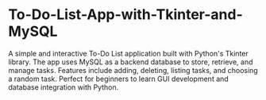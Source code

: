 # To-Do-List-App-with-Tkinter-and-MySQL
A simple and interactive To-Do List application built with Python's Tkinter library. The app uses MySQL as a backend database to store, retrieve, and manage tasks. Features include adding, deleting, listing tasks, and choosing a random task. Perfect for beginners to learn GUI development and database integration with Python.
